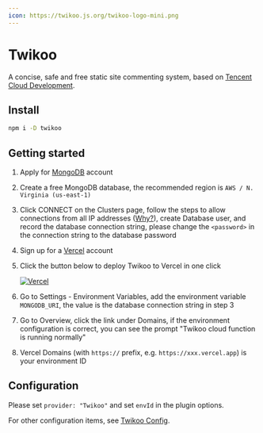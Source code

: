 ```yaml
---
icon: https://twikoo.js.org/twikoo-logo-mini.png
---
```


# Twikoo

A concise, safe and free static site commenting system, based on [Tencent Cloud Development](https://curl.qcloud.com/KnnJtUom).

<!-- more -->

## Install

```bash
npm i -D twikoo
```

## Getting started

1. Apply for [MongoDB](https://www.mongodb.com/cloud/atlas/register) account
1. Create a free MongoDB database, the recommended region is `AWS / N. Virginia (us-east-1)`
1. Click CONNECT on the Clusters page, follow the steps to allow connections from all IP addresses ([Why?](https://vercel.com/support/articles/how-to-allowlist-deployment-ip-address)), create Database user, and record the database connection string, please change the `<password>` in the connection string to the database password
1. Sign up for a [Vercel](https://vercel.com/signup) account
1. Click the button below to deploy Twikoo to Vercel in one click

   [![Vercel](https://vercel.com/button)](https://vercel.com/import/project?template=https://github.com/imaegoo/twikoo/tree/dev/src/vercel-min)

1. Go to Settings - Environment Variables, add the environment variable `MONGODB_URI`, the value is the database connection string in step 3
1. Go to Overview, click the link under Domains, if the environment configuration is correct, you can see the prompt "Twikoo cloud function is running normally"
1. Vercel Domains (with `https://` prefix, e.g. `https://xxx.vercel.app`) is your environment ID

## Configuration

Please set `provider: "Twikoo"` and set `envId` in the plugin options.

For other configuration items, see [Twikoo Config](./config.md).
